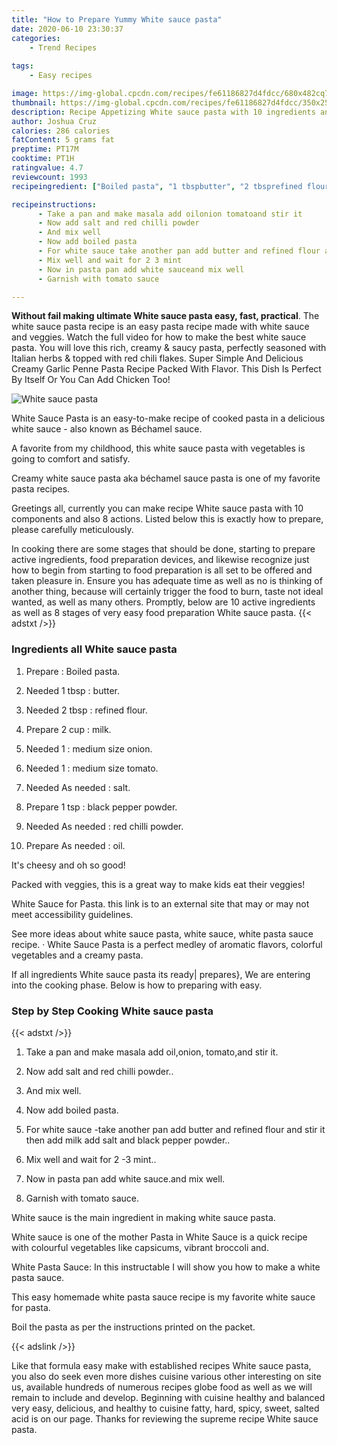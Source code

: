 ```yaml
---
title: "How to Prepare Yummy White sauce pasta"
date: 2020-06-10 23:30:37
categories:
    - Trend Recipes
    
tags:
    - Easy recipes

image: https://img-global.cpcdn.com/recipes/fe61186827d4fdcc/680x482cq70/white-sauce-pasta-recipe-main-photo.jpg
thumbnail: https://img-global.cpcdn.com/recipes/fe61186827d4fdcc/350x250cq70/white-sauce-pasta-recipe-main-photo.jpg
description: Recipe Appetizing White sauce pasta with 10 ingredients and 8 stages of easy cooking.
author: Joshua Cruz
calories: 286 calories
fatContent: 5 grams fat
preptime: PT17M
cooktime: PT1H
ratingvalue: 4.7
reviewcount: 1993
recipeingredient: ["Boiled pasta", "1 tbspbutter", "2 tbsprefined flour", "2 cupmilk", "1medium size onion", "1medium size tomato", "As neededsalt", "1 tspblack pepper powder", "As neededred chilli powder", "As neededoil"]

recipeinstructions: 
      - Take a pan and make masala add oilonion tomatoand stir it 
      - Now add salt and red chilli powder 
      - And mix well 
      - Now add boiled pasta 
      - For white sauce take another pan add butter and refined flour and stir it then add milk add salt and black pepper powder 
      - Mix well and wait for 2 3 mint 
      - Now in pasta pan add white sauceand mix well 
      - Garnish with tomato sauce

---
```




**Without fail making ultimate White sauce pasta easy, fast, practical**. The white sauce pasta recipe is an easy pasta recipe made with white sauce and veggies. Watch the full video for how to make the best white sauce pasta. You will love this rich, creamy &amp; saucy pasta, perfectly seasoned with Italian herbs &amp; topped with red chili flakes. Super Simple And Delicious Creamy Garlic Penne Pasta Recipe Packed With Flavor. This Dish Is Perfect By Itself Or You Can Add Chicken Too!


![White sauce pasta](https://img-global.cpcdn.com/recipes/fe61186827d4fdcc/680x482cq70/white-sauce-pasta-recipe-main-photo.jpg "White sauce pasta")



White Sauce Pasta is an easy-to-make recipe of cooked pasta in a delicious white sauce - also known as Béchamel sauce.

A favorite from my childhood, this white sauce pasta with vegetables is going to comfort and satisfy.

Creamy white sauce pasta aka béchamel sauce pasta is one of my favorite pasta recipes.


Greetings all, currently you can make recipe White sauce pasta with 10 components and also 8 actions. Listed below this is exactly how to prepare, please carefully meticulously.

In cooking there are some stages that should be done, starting to prepare active ingredients, food preparation devices, and likewise recognize just how to begin from starting to food preparation is all set to be offered and taken pleasure in. Ensure you has adequate time as well as no is thinking of another thing, because will certainly trigger the food to burn, taste not ideal wanted, as well as many others. Promptly, below are 10 active ingredients as well as 8 stages of very easy food preparation White sauce pasta.
{{< adstxt />}}

### Ingredients all White sauce pasta


1. Prepare  : Boiled pasta.

1. Needed 1 tbsp : butter.

1. Needed 2 tbsp : refined flour.

1. Prepare 2 cup : milk.

1. Needed 1 : medium size onion.

1. Needed 1 : medium size tomato.

1. Needed As needed : salt.

1. Prepare 1 tsp : black pepper powder.

1. Needed As needed : red chilli powder.

1. Prepare As needed : oil.


It&#39;s cheesy and oh so good!

Packed with veggies, this is a great way to make kids eat their veggies!

White Sauce for Pasta. this link is to an external site that may or may not meet accessibility guidelines.

See more ideas about white sauce pasta, white sauce, white pasta sauce recipe. · White Sauce Pasta is a perfect medley of aromatic flavors, colorful vegetables and a creamy pasta.


If all ingredients White sauce pasta its ready| prepares}, We are entering into the cooking phase. Below is how to preparing with easy.

### Step by Step Cooking White sauce pasta

{{< adstxt />}}


1. Take a pan and make masala add oil,onion, tomato,and stir it.



1. Now add salt and red chilli powder..



1. And mix well.



1. Now add boiled pasta.



1. For white sauce -take another pan add butter and refined flour and stir it then add milk add salt and black pepper powder..



1. Mix well and wait for 2 -3 mint..



1. Now in pasta pan add white sauce.and mix well.



1. Garnish with tomato sauce.




White sauce is the main ingredient in making white sauce pasta.

White sauce is one of the mother Pasta in White Sauce is a quick recipe with colourful vegetables like capsicums, vibrant broccoli and.

White Pasta Sauce: In this instructable I will show you how to make a white pasta sauce.

This easy homemade white pasta sauce recipe is my favorite white sauce for pasta.

Boil the pasta as per the instructions printed on the packet.


{{< adslink />}}

Like that formula easy make with established recipes White sauce pasta, you also do seek even more dishes cuisine various other interesting on site us, available hundreds of numerous recipes globe food as well as we will remain to include and develop. Beginning with cuisine healthy and balanced very easy, delicious, and healthy to cuisine fatty, hard, spicy, sweet, salted acid is on our page. Thanks for reviewing the supreme recipe White sauce pasta.
